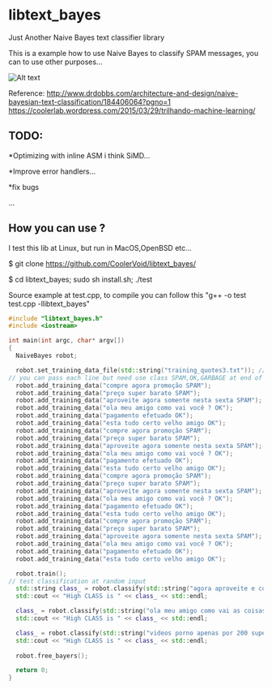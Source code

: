 libtext_bayes
=============

Just Another Naive Bayes text classifier library


This is a example how to use Naive Bayes to classify SPAM messages, you can to use other purposes...

![Alt text](http://portolaplanet.com/wp-content/uploads/2013/10/dilbert-spam.gif)

Reference:
http://www.drdobbs.com/architecture-and-design/naive-bayesian-text-classification/184406064?pgno=1
https://coolerlab.wordpress.com/2015/03/29/trilhando-machine-learning/

TODO:
---
*Optimizing with inline ASM i think SiMD...

*Improve error handlers...

*fix bugs

...


How you can use ?
---

I test this lib at Linux, but run in MacOS,OpenBSD etc...


$ git clone https://github.com/CoolerVoid/libtext_bayes/


$ cd libtext_bayes; sudo sh install.sh; ./test

Source example at test.cpp, to compile you can follow this "g++ -o test test.cpp -llibtext_bayes"

```cpp
#include "libtext_bayes.h"
#include <iostream>

int main(int argc, char* argv[])
{
  NaiveBayes robot;

  robot.set_training_data_file(std::string("training_quotes3.txt")); // you can use external data to training
// you can pass each line but need use class SPAM,OK,GARBAGE at end of line etc...
  robot.add_training_data("compre agora promoção SPAM");
  robot.add_training_data("preço super barato SPAM");
  robot.add_training_data("aproveite agora somente nesta sexta SPAM");
  robot.add_training_data("ola meu amigo como vai você ? OK");
  robot.add_training_data("pagamento efetuado OK");
  robot.add_training_data("esta tudo certo velho amigo OK");
  robot.add_training_data("compre agora promoção SPAM");
  robot.add_training_data("preço super barato SPAM");
  robot.add_training_data("aproveite agora somente nesta sexta SPAM");
  robot.add_training_data("ola meu amigo como vai você ? OK");
  robot.add_training_data("pagamento efetuado OK");
  robot.add_training_data("esta tudo certo velho amigo OK");
  robot.add_training_data("compre agora promoção SPAM");
  robot.add_training_data("preço super barato SPAM");
  robot.add_training_data("aproveite agora somente nesta sexta SPAM");
  robot.add_training_data("ola meu amigo como vai você ? OK");
  robot.add_training_data("pagamento efetuado OK");
  robot.add_training_data("esta tudo certo velho amigo OK");
  robot.add_training_data("compre agora promoção SPAM");
  robot.add_training_data("preço super barato SPAM");
  robot.add_training_data("aproveite agora somente nesta sexta SPAM");
  robot.add_training_data("ola meu amigo como vai você ? OK");
  robot.add_training_data("pagamento efetuado OK");
  robot.add_training_data("esta tudo certo velho amigo OK");

  robot.train();
// test classification at random input
  std::string class_ = robot.classify(std::string("agora aproveite e compre"));
  std::cout << "High CLASS is " << class_ << std::endl;

  class_ = robot.classify(std::string("ola meu amigo como vai as coisas ?"));
  std::cout << "High CLASS is " << class_ << std::endl;

  class_ = robot.classify(std::string("videos porno apenas por 200 super barato"));
  std::cout << "High CLASS is " << class_ << std::endl;
 
  robot.free_bayers(); 

  return 0;
}
```
